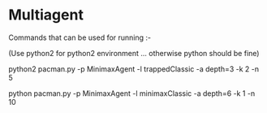 # Multiagent

Commands that can be used for running :-

(Use python2 for python2 environment ... otherwise python should be fine)

python2 pacman.py -p MinimaxAgent -l trappedClassic -a depth=3 -k 2 -n 5

python pacman.py -p MinimaxAgent -l minimaxClassic -a depth=6 -k 1 -n 10

